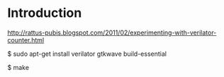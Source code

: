 Introduction
============
http://rattus-pubis.blogspot.com/2011/02/experimenting-with-verilator-counter.html

$ sudo apt-get install verilator gtkwave build-essential

$ make

